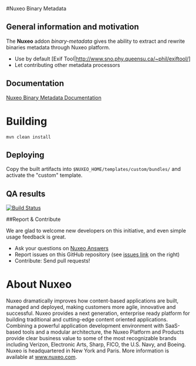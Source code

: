 #Nuxeo Binary Metadata

## General information and motivation

The **Nuxeo** addon _binary-metadata_ gives the ability to extract and rewrite binaries metadata through Nuxeo platform.
- Use by default [Exif Tool|http://www.sno.phy.queensu.ca/~phil/exiftool/]
- Let contributing other metadata processors

## Documentation

[Nuxeo Binary Metadata Documentation](http://doc.nuxeo.com/x/w4JkAQ)

# Building

    mvn clean install

## Deploying

Copy the built artifacts into `$NUXEO_HOME/templates/custom/bundles/` and activate the "custom" template.

## QA results

[![Build Status](https://qa.nuxeo.org/jenkins/buildStatus/icon?job=addons_nuxeo-binary-metadata-master)](https://qa.nuxeo.org/jenkins/job/addons_nuxeo-binary-metadata-master/)

##Report & Contribute

We are glad to welcome new developers on this initiative, and even simple usage feedback is great.
- Ask your questions on [Nuxeo Answers](http://answers.nuxeo.com)
- Report issues on this GitHub repository (see [issues link](http://github.com/nuxeo/nuxeo-binary-metadata/issues) on the right)
- Contribute: Send pull requests!

# About Nuxeo

Nuxeo dramatically improves how content-based applications are built, managed and deployed, making customers more agile, innovative and successful. Nuxeo provides a next generation, enterprise ready platform for building traditional and cutting-edge content oriented applications. Combining a powerful application development environment with SaaS-based tools and a modular architecture, the Nuxeo Platform and Products provide clear business value to some of the most recognizable brands including Verizon, Electronic Arts, Sharp, FICO, the U.S. Navy, and Boeing. Nuxeo is headquartered in New York and Paris. More information is available at www.nuxeo.com.
